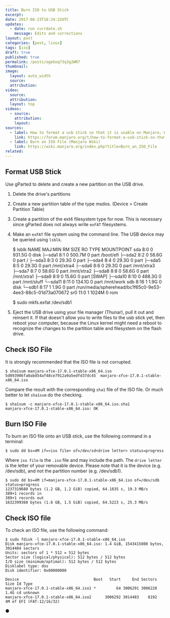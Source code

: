 ```yaml
---
title: Burn ISO to USB Stick
excerpt: 
date: 2017-06-23T16:24:22UTC
updates:
  - date: run currdate.sh
    message: Edits and corrections
layout: post
categories: [post, linux]
tags: [iso]
draft: true
published: true
permalink: /posts/ogeGoq73q3g2WR7
thumbnail:
image:
  layout: auto_width
  source: 
  attribution: 
video:
  source: 
  attribution: 
  layout: top
videos:
  - source: 
    attribution: 
    layout: 
sources:
  - label: How to format a usb stick so that it is usable on Manjaro, Windows and macOS (Manjaro Forum)
    link: https://forum.manjaro.org/t/how-to-format-a-usb-stick-so-that-it-is-usable-on-manjaro-windows-and-macos/3972
  - label: Burn an ISO File (Manjaro Wiki)
    link: https://wiki.manjaro.org/index.php?title=Burn_an_ISO_File
related:
---
```


## Format USB Stick

Use gParted to delete and create a new partition on the USB drive.

1. Delete the drive's partitions
2. Create a new partition table of the type msdos. (Device > Create Partition Table)
3. Create a partition of the ext4 filesystem type for now. This is necessary since gParted does not always write `exFAT` filesystems.
4. Make an `exFAT` file system using the command line. The USB device may be queried using `lsblk`.

    $ lsblk
    NAME    MAJ:MIN RM   SIZE RO TYPE MOUNTPOINT
    sda       8:0    0 931.5G  0 disk 
    ├─sda1    8:1    0 500.7M  0 part /boot/efi
    ├─sda2    8:2    0  58.6G  0 part /
    ├─sda3    8:3    0  29.3G  0 part 
    ├─sda4    8:4    0  29.3G  0 part 
    ├─sda5    8:5    0  29.3G  0 part /mnt/xtra4
    ├─sda6    8:6    0  29.3G  0 part /mnt/xtra3
    ├─sda7    8:7    0  58.6G  0 part /mnt/xtra2
    ├─sda8    8:8    0  58.6G  0 part /mnt/xtra1
    ├─sda9    8:9    0  15.6G  0 part [SWAP]
    ├─sda10   8:10   0 488.3G  0 part /mnt/stuff
    └─sda11   8:11   0 134.1G  0 part /mnt/work
    sdb       8:16   1   1.9G  0 disk 
    └─sdb1    8:17   1   1.9G  0 part /run/media/spherehead/bc1f65c0-9e53-4ee3-88c5-01d73a070672
    sr0      11:0    1  1024M  0 rom  
    
    $ sudo mkfs.exfat /dev/sdb1

5. Eject the USB drive using your file manager (Thunar), pull it out and reinsert it. If that doesn't allow you to write files to the usb stick yet, then reboot your computer, because the Linux kernel might need a reboot to recognize the changes to the partition table and filesystem on the flash drive.

## Check ISO File

It is strongly recommended that the ISO file is not corrupted.

    $ sha1sum manjaro-xfce-17.0.1-stable-x86_64.iso
    5d093986fa0abd54af48ce7912a9a5edfd37dc45  manjaro-xfce-17.0.1-stable-x86_64.iso

Compare the result with the corresponding `sha1` file of the ISO file.
Or much better to let `sha1sum` do the checking.

    $ sha1sum -c manjaro-xfce-17.0.1-stable-x86_64.iso.sha1
    manjaro-xfce-17.0.1-stable-x86_64.iso: OK

## Burn ISO File

To burn an ISO file onto an USB stick, use the following command in a terminal:

    $ sudo dd bs=4M if=<iso file> of=/dev/sd<drive letter> status=progress
    
Where `iso file` is the `.iso` file and may include the path.
The `drive letter` is the letter of your removable device.
Please note that it is the device (e.g. /dev/sdb), and not the partition number (e.g. /dev/sdb1).

    $ sudo dd bs=4M if=manjaro-xfce-17.0.1-stable-x86_64.iso of=/dev/sdb status=progress
    1237319680 bytes (1.2 GB, 1.2 GiB) copied, 64.1835 s, 19.3 MB/s
    389+1 records in
    389+1 records out
    1632399360 bytes (1.6 GB, 1.5 GiB) copied, 64.5223 s, 25.3 MB/s

## Check ISO file

To check an ISO file, use the following command:

    $ sudo fdisk -l manjaro-xfce-17.0.1-stable-x86_64.iso
    Disk manjaro-xfce-17.0.1-stable-x86_64.iso: 1.4 GiB, 1543415808 bytes, 3014484 sectors
    Units: sectors of 1 * 512 = 512 bytes
    Sector size (logical/physical): 512 bytes / 512 bytes
    I/O size (minimum/optimal): 512 bytes / 512 bytes
    Disklabel type: dos
    Disk identifier: 0x00000000

    Device                                 Boot   Start     End Sectors  Size Id Type
    manjaro-xfce-17.0.1-stable-x86_64.iso1 *         64 3006291 3006228  1.4G cd unknown
    manjaro-xfce-17.0.1-stable-x86_64.iso2      3006292 3014483    8192    4M ef EFI (FAT-12/16/32)

&#x25cf;
